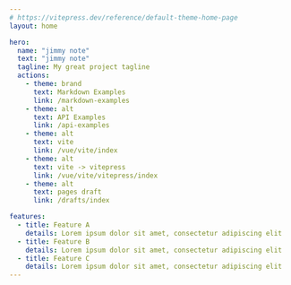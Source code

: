 ```yaml
---
# https://vitepress.dev/reference/default-theme-home-page
layout: home

hero:
  name: "jimmy note"
  text: "jimmy note"
  tagline: My great project tagline
  actions:
    - theme: brand
      text: Markdown Examples
      link: /markdown-examples
    - theme: alt
      text: API Examples
      link: /api-examples
    - theme: alt
      text: vite
      link: /vue/vite/index
    - theme: alt
      text: vite -> vitepress
      link: /vue/vite/vitepress/index
    - theme: alt
      text: pages draft
      link: /drafts/index

features:
  - title: Feature A
    details: Lorem ipsum dolor sit amet, consectetur adipiscing elit
  - title: Feature B
    details: Lorem ipsum dolor sit amet, consectetur adipiscing elit
  - title: Feature C
    details: Lorem ipsum dolor sit amet, consectetur adipiscing elit
---
```


